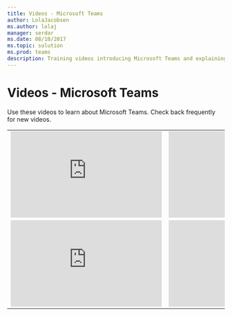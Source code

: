 ```yaml
---
title: Videos - Microsoft Teams
author: LolaJacobsen
ms.author: lolaj
manager: serdar
ms.date: 08/10/2017
ms.topic: solution
ms.prod: teams
description: Training videos introducing Microsoft Teams and explaining to admins how to plan, deploy, and operate  Microsoft Teams
---
```


Videos - Microsoft Teams
========================

Use these videos to learn about Microsoft Teams. Check back frequently for new videos.

|  |  |
|---------|---------|
|<iframe width="350" height="200" src="https://www.youtube.com/embed/7oej3xIQy-Y" frameborder="0" allowfullscreen></iframe>     |   <iframe width="350" height="200" src="https://www.youtube.com/embed/E7yDOfkpG48" frameborder="0" allowfullscreen></iframe>      |
|<iframe width="350" height="200" src="https://www.youtube.com/embed/C6vhIA8hS7M" frameborder="0" allowfullscreen></iframe>     | <iframe width="350" height="200" src="https://www.youtube.com/embed/MOFwnaFOMno" frameborder="0" allowfullscreen></iframe>        |
